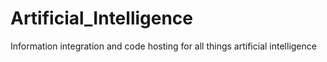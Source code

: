 # Artificial_Intelligence
Information integration and code hosting for all things artificial intelligence 
